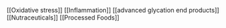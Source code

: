[[Oxidative stress]]
[[Inflammation]]
[[advanced glycation end products]]
[[Nutraceuticals]]
[[Processed Foods]]

